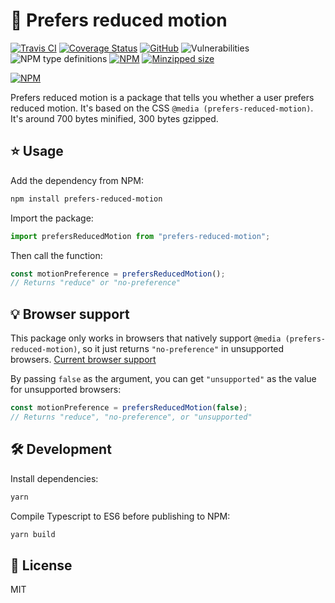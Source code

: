 # 🙅 Prefers reduced motion

[![Travis CI](https://img.shields.io/travis/AnandChowdhary/prefers-reduced-motion.svg)](https://travis-ci.org/AnandChowdhary/prefers-reduced-motion)
[![Coverage Status](https://coveralls.io/repos/github/AnandChowdhary/prefers-reduced-motion/badge.svg?branch=master)](https://coveralls.io/github/AnandChowdhary/prefers-reduced-motion?branch=master)
[![GitHub](https://img.shields.io/github/license/anandchowdhary/prefers-reduced-motion.svg)](https://github.com/AnandChowdhary/prefers-reduced-motion/blob/master/LICENSE)
![Vulnerabilities](https://img.shields.io/snyk/vulnerabilities/github/AnandChowdhary/prefers-reduced-motion.svg)
![NPM type definitions](https://img.shields.io/npm/types/prefers-reduced-motion.svg)
[![NPM](https://img.shields.io/npm/v/prefers-reduced-motion.svg)](https://www.npmjs.com/package/prefers-reduced-motion)
[![Minzipped size](https://img.shields.io/bundlephobia/minzip/prefers-reduced-motion.svg)](https://www.npmjs.com/package/prefers-reduced-motion)

[![NPM](https://nodei.co/npm/prefers-reduced-motion.png)](https://www.npmjs.com/package/prefers-reduced-motion)

Prefers reduced motion is a package that tells you whether a user prefers reduced motion. It's based on the CSS `@media (prefers-reduced-motion)`. It's around 700 bytes minified, 300 bytes gzipped.

## ⭐ Usage

Add the dependency from NPM:

```bash
npm install prefers-reduced-motion
```

Import the package:

```js
import prefersReducedMotion from "prefers-reduced-motion";
```

Then call the function:

```js
const motionPreference = prefersReducedMotion();
// Returns "reduce" or "no-preference"
```

## 💡 Browser support

This package only works in browsers that natively support `@media (prefers-reduced-motion)`, so it just returns `"no-preference"` in unsupported browsers. [Current browser support](https://caniuse.com/#feat=prefers-reduced-motion)

By passing `false` as the argument, you can get `"unsupported"` as the value for unsupported browsers:

```js
const motionPreference = prefersReducedMotion(false);
// Returns "reduce", "no-preference", or "unsupported"
```

## 🛠️ Development

Install dependencies:

```bash
yarn
```

Compile Typescript to ES6 before publishing to NPM:

```bash
yarn build
```

## 📝 License

MIT
